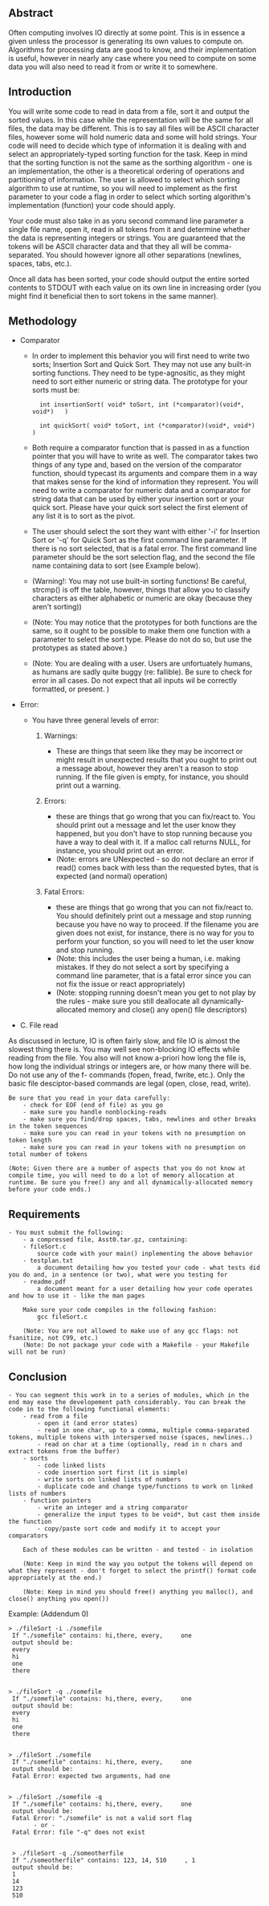 ## Abstract

Often computing involves IO directly at some point. This is in essence a given unless the processor is generating its own values to compute on. Algorithms for processing data are good to know, and their implementation is useful, however in nearly any case where you need to compute on some data you will also need to read it from or write it to somewhere.

	
	
## Introduction
You will write some code to read in data from a file, sort it and output the sorted values. In this case while the representation will be the same for all files, the data may be different. This is to say all files will be ASCII character files, however some will hold numeric data and some will hold strings. Your code will need to decide which type of information it is dealing with and select an appropriately-typed sorting function for the task. Keep in mind that the sorting function is not the same as the sorthing algorithm - one is an implementation, the other is a theoretical ordering of operations and partitioning of information. The user is allowed to select which sorting algorithm to use at runtime, so you will need to implement as the first parameter to your code a flag in order to select which sorting algorithm's implementation (function) your code should apply.
	
Your code must also take in as yoru second command line parameter a single file name, open it, read in all tokens from it and determine whether the data is representing integers or strings. You are guaranteed that the tokens will be ASCII character data and that they all will be comma-separated. You should however ignore all other separations (newlines, spaces, tabs, etc.).
	
Once all data has been sorted, your code should output the entire sorted contents to STDOUT with each value on its own line in increasing order (you might find it beneficial then to sort tokens in the same manner).
	

	
## Methodology
- Comparator
	- In order to implement this behavior you will first need to write two sorts; Insertion Sort and Quick Sort. They may not use any built-in sorting functions. They need to be type-agnositic, as they might need to sort either numeric or string data. The prototype for your sorts must be:
	
			int insertionSort( void* toSort, int (*comparator)(void*, void*)   )
			
			int quickSort( void* toSort, int (*comparator)(void*, void*) )
			
	- Both require a comparator function that is passed in as a function pointer that you will have to write as well. The comparator takes two things of any type and, based on the version of the comparator function, should typecast its arguments and compare them in a way that makes sense for the kind of information they represent. You will need to write a comparator for numeric data and a comparator for string data that can be used by either your insertion sort or your quick sort. Please have your quick sort select the first element of any list it is to sort as the pivot.
		
	- The user should select the sort they want with either '-i' for Insertion Sort or '-q' for Quick Sort as the first command line parameter. If there is no sort selected, that is a fatal error. The first command line parameter should be the sort selection flag, and the second the file name containing data to sort (see Example below).
		
	- (Warning!: You may not use built-in sorting functions! Be careful, strcmp() is off the table, however, things that allow you to classify characters as either alphabetic or numeric are okay (because they aren't sorting))
		
	- (Note: You may notice that the prototypes for both functions are the same, so it ought to be possible to make them one function with a parameter to select the sort type. Please do not do so, but use the prototypes as stated above.)
		
	- (Note: You are dealing with a user. Users are unfortuately humans, as humans are sadly quite buggy (re: fallible). Be sure to check for error in all cases. Do not expect that all inputs wil be correctly formatted, or present. )
	
	
- Error:
	- You have three general levels of error:
		1. Warnings:
			- These are things that seem like they may be incorrect or might result in unexpected results that you ought to print out a message about, however they aren't a reason to stop running. If the file given is empty, for instance, you should print out a warning.
			
		2. Errors:
		 	- these are things that go wrong that you can fix/react to. You should print out a message and let the user know they happened, but you don't have to stop running because you have a way to deal with it. If a malloc call returns NULL, for instance, you should print out an error.
		 	- (Note: errors are UNexpected - so do not declare an error if read() comes back with less than the requested bytes, that is expected (and normal) operation)
		 
		3. Fatal Errors:
		  	- these are things that go wrong that you can not fix/react to. You should definitely print out a message and stop running because you have no way to proceed. If the filename you are given does not exist, for instance, there is no way for you to perform your function, so you will need to let the user know and stop running.
		 	- (Note: this includes the user being a human, i.e. making mistakes. If they do not select a sort by specifying a command line parameter, that is a fatal error since you can not fix the issue or react appropriately)
		 	- (Note: stopping running doesn't mean you get to not play by the rules - make sure you still deallocate all dynamically-allocated memory and close() any open() file descriptors)
	
	
- C. File read

As discussed in lecture, IO is often fairly slow, and file IO is almost the slowest thing there is. You may well see non-blocking IO effects while reading from the file. You also will not know a-priori how long the file is, how long the individual strings or integers are, or how many there will be. Do not use any of the f- commands (fopen, fread, fwrite, etc.). Only the basic file desciptor-based commands are legal (open, close, read, write).
	
	Be sure that you read in your data carefully:
		- check for EOF (end of file) as you go
		- make sure you handle nonblocking-reads
		- make sure you find/drop spaces, tabs, newlines and other breaks in the token sequences
		- make sure you can read in your tokens with no presumption on token length
		- make sure you can read in your tokens with no presumption on total number of tokens

	(Note: Given there are a number of aspects that you do not know at compile time, you will need to do a lot of memory allocation at runtime. Be sure you free() any and all dynamically-allocated memory before your code ends.)

	
	
## Requirements
	- You must submit the following:
	  	- a compressed file, Asst0.tar.gz, containing:	
		- fileSort.c
			source code with your main() inplementing the above behavior
		- testplan.txt
			a document detailing how you tested your code - what tests did you do and, in a sentence (or two), what were you testing for
		- readme.pdf
			a document meant for a user detailing how your code operates and how to use it - like the man pages

		Make sure your code compiles in the following fashion:
			gcc fileSort.c
			
		(Note: You are not allowed to make use of any gcc flags: not fsanitize, not C99, etc.)
		(Note: Do not package your code with a Makefile - your Makefile will not be run)

		
		
## Conclusion
	- You can segment this work in to a series of modules, which in the end may ease the developement path considerably. You can break the code in to the following functional elements:
		- read from a file
			- open it (and error states)
			- read in one char, up to a comma, multiple comma-separated tokens, multiple tokens with interspersed noise (spaces, newlines..)
			- read on char at a time (optionally, read in n chars and extract tokens from the buffer)
		- sorts
			- code linked lists
			- code insertion sort first (it is simple)
			- write sorts on linked lists of numbers
			- duplicate code and change type/functions to work on linked lists of numbers
		- function pointers
			- write an integer and a string comparator
			- generalize the input types to be void*, but cast them inside the function
			- copy/paste sort code and modify it to accept your comparators
			
		Each of these modules can be written - and tested - in isolation 

		(Note: Keep in mind the way you output the tokens will depend on what they represent - don't forget to select the printf() format code appropriately at the end.)
		
		(Note: Keep in mind you should free() anything you malloc(), and close() anything you open())

	

Example: (Addendum 0)

	> ./fileSort -i ./somefile
	 If "./somefile" contains: hi,there, every,     one
	 output should be:
	 every
	 hi
	 one
     there


	> ./fileSort -q ./somefile
	 If "./somefile" contains: hi,there, every,     one
	 output should be:
	 every
	 hi
	 one
     there
	
	
	> ./fileSort ./somefile
	 If "./somefile" contains: hi,there, every,     one
	 output should be:
	 Fatal Error: expected two arguments, had one
	  
	 
	> ./fileSort ./somefile -q
	 If "./somefile" contains: hi,there, every,     one
	 output should be:
	 Fatal Error: "./somefile" is not a valid sort flag 
	       - or -
     Fatal Error: file "-q" does not exist
	 
	 
	 > ./fileSort -q ./someotherfile
	 If "./someotherfile" contains: 123, 14, 510     , 1
	 output should be:
	 1
	 14
	 123
	 510
